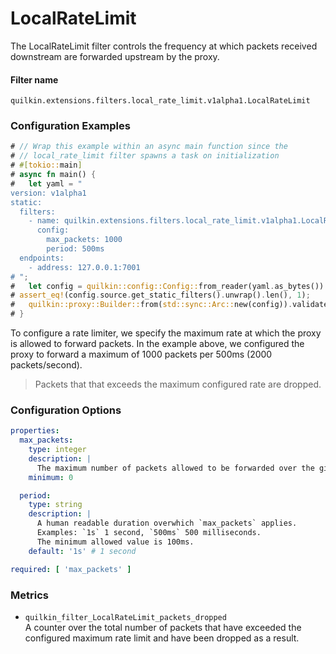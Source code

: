 # LocalRateLimit

The LocalRateLimit filter controls the frequency at which packets received downstream are forwarded upstream by the proxy.

#### Filter name
```text
quilkin.extensions.filters.local_rate_limit.v1alpha1.LocalRateLimit
```

### Configuration Examples
```rust
# // Wrap this example within an async main function since the
# // local_rate_limit filter spawns a task on initialization
# #[tokio::main]
# async fn main() {
#   let yaml = "
version: v1alpha1
static:
  filters:
    - name: quilkin.extensions.filters.local_rate_limit.v1alpha1.LocalRateLimit
      config:
        max_packets: 1000
        period: 500ms
  endpoints:
    - address: 127.0.0.1:7001
# ";
#   let config = quilkin::config::Config::from_reader(yaml.as_bytes()).unwrap();
# assert_eq!(config.source.get_static_filters().unwrap().len(), 1);
#   quilkin::proxy::Builder::from(std::sync::Arc::new(config)).validate().unwrap();
# }
```
To configure a rate limiter, we specify the maximum rate at which the proxy is allowed to forward packets. In the example above, we configured the proxy to forward a maximum of 1000 packets per 500ms (2000 packets/second).

> Packets that that exceeds the maximum configured rate are dropped.

### Configuration Options

```yaml
properties:
  max_packets:
    type: integer
    description: |
      The maximum number of packets allowed to be forwarded over the given duration.
    minimum: 0

  period:
    type: string
    description: |
      A human readable duration overwhich `max_packets` applies.
      Examples: `1s` 1 second, `500ms` 500 milliseconds.
      The minimum allowed value is 100ms.
    default: '1s' # 1 second

required: [ 'max_packets' ]
```


### Metrics

* `quilkin_filter_LocalRateLimit_packets_dropped`  
  A counter over the total number of packets that have exceeded the configured maximum rate limit and have been dropped as a result.
